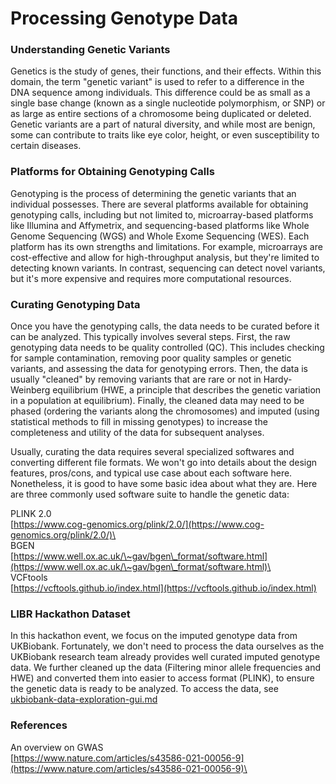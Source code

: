 # Processing Genotype Data

### **Understanding Genetic Variants**

&#x20;Genetics is the study of genes, their functions, and their effects. Within this domain, the term "genetic variant" is used to refer to a difference in the DNA sequence among individuals. This difference could be as small as a single base change (known as a single nucleotide polymorphism, or SNP) or as large as entire sections of a chromosome being duplicated or deleted. Genetic variants are a part of natural diversity, and while most are benign, some can contribute to traits like eye color, height, or even susceptibility to certain diseases.

### **Platforms for Obtaining Genotyping Calls**

&#x20;Genotyping is the process of determining the genetic variants that an individual possesses. There are several platforms available for obtaining genotyping calls, including but not limited to, microarray-based platforms like Illumina and Affymetrix, and sequencing-based platforms like Whole Genome Sequencing (WGS) and Whole Exome Sequencing (WES). Each platform has its own strengths and limitations. For example, microarrays are cost-effective and allow for high-throughput analysis, but they're limited to detecting known variants. In contrast, sequencing can detect novel variants, but it's more expensive and requires more computational resources.

### **Curating Genotyping Data**

Once you have the genotyping calls, the data needs to be curated before it can be analyzed. This typically involves several steps. First, the raw genotyping data needs to be quality controlled (QC). This includes checking for sample contamination, removing poor quality samples or genetic variants, and assessing the data for genotyping errors. Then, the data is usually "cleaned" by removing variants that are rare or not in Hardy-Weinberg equilibrium (HWE, a principle that describes the genetic variation in a population at equilibrium). Finally, the cleaned data may need to be phased (ordering the variants along the chromosomes) and imputed (using statistical methods to fill in missing genotypes) to increase the completeness and utility of the data for subsequent analyses.

Usually, curating the data requires several specialized softwares and converting different file formats. We won't go into details about the design features, pros/cons, and typical use case about each software here. Nonetheless, it is good to have some basic idea about what they are. Here are three commonly used software suite to handle the genetic data:

PLINK 2.0\
[https://www.cog-genomics.org/plink/2.0/](https://www.cog-genomics.org/plink/2.0/)\
\
BGEN\
[https://www.well.ox.ac.uk/\~gav/bgen\_format/software.html](https://www.well.ox.ac.uk/\~gav/bgen\_format/software.html)\
\
VCFtools\
[https://vcftools.github.io/index.html](https://vcftools.github.io/index.html)

### LIBR Hackathon Dataset

In this hackathon event, we focus on the imputed genotype data from UKBiobank. Fortunately, we don't need to process the data ourselves as the UKBiobank research team already provides well curated imputed genotype data. We further cleaned up the data (Filtering minor allele frequencies and HWE) and converted them into easier to access format (PLINK), to ensure the genetic data is ready to be analyzed. To access the data, see [ukbiobank-data-exploration-gui.md](../data-exploration/ukbiobank-data-exploration-gui.md "mention")

### References

An overview on GWAS\
[https://www.nature.com/articles/s43586-021-00056-9](https://www.nature.com/articles/s43586-021-00056-9)\


